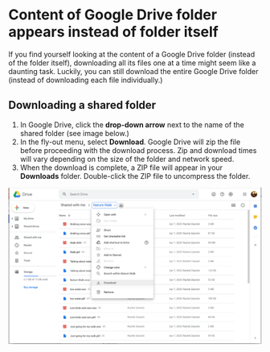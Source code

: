 # Content of Google Drive folder appears instead of folder itself

If you find yourself looking at the content of a Google Drive folder \(instead of the folder itself\), downloading all its files one at a time might seem like a daunting task. Luckily, you can still download the entire Google Drive folder \(instead of downloading each file individually.\)

## Downloading a shared folder

1. In Google Drive, click the **drop-down arrow** next to the name of the shared folder \(see image below.\)
2. In the fly-out menu, select **Download**. Google Drive will zip the file before proceeding with the download process. Zip and download times will vary depending on the size of the folder and network speed.
3. When the download is complete, a ZIP file will appear in your **Downloads** folder. Double-click the ZIP file to uncompress the folder. 

![](/assets/troubleshooting-downloading-a-shared-folder.png)



